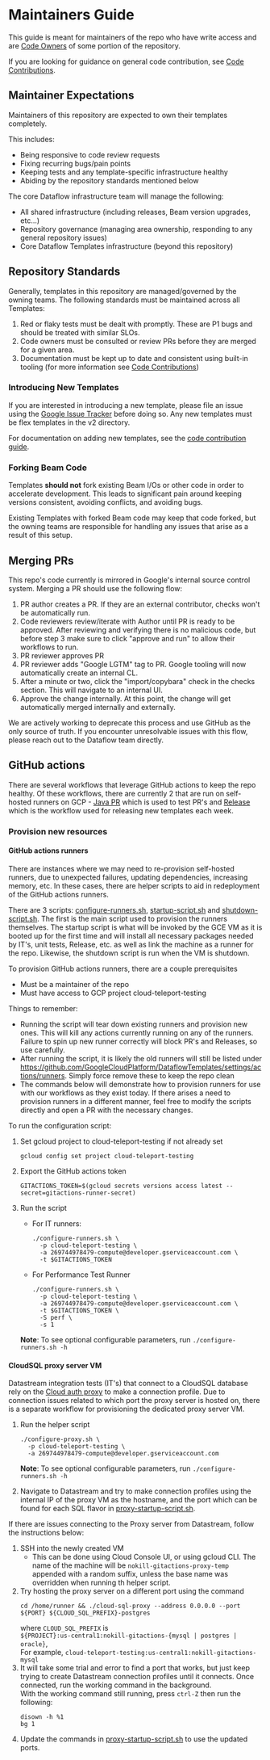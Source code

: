 # Maintainers Guide

This guide is meant for maintainers of the repo who have write access
and are [Code Owners](./code-owners.md) of some portion of the repository.

If you are looking for guidance on general code contribution, see
[Code Contributions](./code-contributions.md).

## Maintainer Expectations

Maintainers of this repository are expected to own their templates completely.

This includes:
- Being responsive to code review requests
- Fixing recurring bugs/pain points
- Keeping tests and any template-specific infrastructure healthy
- Abiding by the repository standards mentioned below

The core Dataflow infrastructure team will manage the following:

- All shared infrastructure (including releases, Beam version upgrades, etc...)
- Repository governance (managing area ownership, responding to any general repository issues)
- Core Dataflow Templates infrastructure (beyond this repository)

## Repository Standards

Generally, templates in this repository are managed/governed by the owning teams. The following standards
must be maintained across all Templates:

1) Red or flaky tests must be dealt with promptly. These are P1 bugs and should be treated with similar SLOs.
2) Code owners must be consulted or review PRs before they are merged for a given area.
3) Documentation must be kept up to date and consistent using built-in tooling (for more information see [Code Contributions](./code-contributions.md))

### Introducing New Templates

If you are interested in introducing a new template, please file an issue using the [Google Issue Tracker](https://issuetracker.google.com/issues/new?component=187168&template=0) before doing so. Any new templates must be flex templates in the v2 directory.

For documentation on adding new templates, see the [code contribution guide](./code-contributions.md).

### Forking Beam Code

Templates **should not** fork existing Beam I/Os or other code in order to accelerate development.
This leads to significant pain around keeping versions consistent, avoiding conflicts, and avoiding bugs.

Existing Templates with forked Beam code may keep that code forked, but the owning teams are responsible
for handling any issues that arise as a result of this setup.

## Merging PRs

This repo's code currently is mirrored in Google's internal source control system. Merging a PR should use the following flow:

1) PR author creates a PR. If they are an external contributor, checks won't be automatically run.
2) Code reviewers review/iterate with Author until PR is ready to be approved. After reviewing and verifying there is no malicious code, but before step 3 make sure to click "approve and run" to allow their workflows to run.
3) PR reviewer approves PR
4) PR reviewer adds "Google LGTM" tag to PR. Google tooling will now automatically create an internal CL.
5) After a minute or two, click the "import/copybara" check in the checks section. This will navigate to an internal UI.
6) Approve the change internally. At this point, the change will get automatically merged internally and externally.

We are actively working to deprecate this process and use GitHub as the only source of truth.
If you encounter unresolvable issues with this flow, please reach out to the Dataflow team directly.

## GitHub actions

There are several workflows that leverage GitHub actions to keep the repo healthy. Of these workflows, there are 
currently 2 that are run on self-hosted runners on GCP - [Java PR](../.github/workflows/java-pr.yml) which is used to 
test PR's and [Release](../.github/workflows/release.yml) which is the workflow used for releasing new templates each 
week.

### Provision new resources

#### GitHub actions runners

There are instances where we may need to re-provision self-hosted runners, due to unexpected failures, updating 
dependencies, increasing memory, etc. In these cases, there are helper scripts to aid in redeployment of the GitHub 
actions runners.

There are 3 scripts: [configure-runners.sh](../.github/scripts/configure-runners.sh), 
[startup-script.sh](../.github/scripts/startup-script.sh) and 
[shutdown-script.sh](../.github/scripts/shutdown-script.sh). The first is the main script used to provision the runners 
themselves. The startup script is what will be invoked by the GCE VM as it is booted up for the first time and will 
install all necessary packages needed by IT's, unit tests, Release, etc. as well as link the machine as a runner for the 
repo. Likewise, the shutdown script is run when the VM is shutdown.

To provision GitHub actions runners, there are a couple prerequisites
- Must be a maintainer of the repo
- Must have access to GCP project cloud-teleport-testing

Things to remember:
- Running the script will tear down existing runners and provision new ones. This will kill any actions currently
running on any of the runners. Failure to spin up new runner correctly will block PR's and Releases, so use carefully.
- After running the script, it is likely the old runners will still be listed under
https://github.com/GoogleCloudPlatform/DataflowTemplates/settings/actions/runners. Simply force remove these to keep the
repo clean
- The commands below will demonstrate how to provision runners for use with our workflows as they exist today. If there
arises a need to provision runners in a different manner, feel free to modify the scripts directly and open a PR with 
the necessary changes.

To run the configuration script:

1. Set gcloud project to cloud-teleport-testing if not already set
    ```
    gcloud config set project cloud-teleport-testing
    ```

2. Export the GitHub actions token
    ```
    GITACTIONS_TOKEN=$(gcloud secrets versions access latest --secret=gitactions-runner-secret)
    ```

3. Run the script
   
   * For IT runners:
   
      ```
      ./configure-runners.sh \
        -p cloud-teleport-testing \
        -a 269744978479-compute@developer.gserviceaccount.com \
        -t $GITACTIONS_TOKEN
      ```
   
   * For Performance Test Runner
      ```
      ./configure-runners.sh \
        -p cloud-teleport-testing \
        -a 269744978479-compute@developer.gserviceaccount.com \
        -t $GITACTIONS_TOKEN \
        -S perf \
        -s 1
      ```

    **Note**: To see optional configurable parameters, run `./configure-runners.sh -h`

#### CloudSQL proxy server VM

Datastream integration tests (IT's) that connect to a CloudSQL database rely on the 
[Cloud auth proxy](https://cloud.google.com/sql/docs/mysql/sql-proxy) to make a connection profile. Due to connection
issues related to which port the proxy server is hosted on, there is a separate workflow for provisioning the
dedicated proxy server VM.

1. Run the helper script
    ```
    ./configure-proxy.sh \
      -p cloud-teleport-testing \
      -a 269744978479-compute@developer.gserviceaccount.com
    ```
    **Note**: To see optional configurable parameters, run `./configure-runners.sh -h`

2. Navigate to Datastream and try to make connection profiles using the internal IP of the proxy VM as
    the hostname, and the port which can be found for each SQL flavor in
    [proxy-startup-script.sh](../.github/scripts/proxy-startup-script.sh).

If there are issues connecting to the Proxy server from Datastream, follow the instructions below:
1. SSH into the newly created VM
    * This can be done using Cloud Console UI, or using gcloud CLI. The name of the machine will
        be `nokill-gitactions-proxy-temp` appended with a random suffix, unless the base name was overridden 
        when running th helper script.
2. Try hosting the proxy server on a different port using the command
    ```
   cd /home/runner && ./cloud-sql-proxy --address 0.0.0.0 --port ${PORT} ${CLOUD_SQL_PREFIX}-postgres
   ```
   where `CLOUD_SQL_PREFIX` is  
   `${PROJECT}:us-central1:nokill-gitactions-{mysql | postgres | oracle}`,  
    For example, `cloud-teleport-testing:us-central1:nokill-gitactions-mysql`
3. It will take some trial and error to find a port that works, but just keep trying to create Datastream connection
    profiles until it connects. Once connected, run the working command in the background.  
    With the working command still running, press `ctrl-Z` then run the following:
    ```
   disown -h %1
   bg 1
   ```
4. Update the commands in [proxy-startup-script.sh](../.github/scripts/proxy-startup-script.sh) to use the updated 
   ports.
